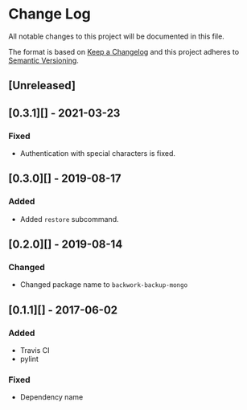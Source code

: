 # Change Log
All notable changes to this project will be documented in this file.

The format is based on [Keep a Changelog](http://keepachangelog.com/)
and this project adheres to [Semantic Versioning](http://semver.org/).


## [Unreleased]

## [0.3.1][] - 2021-03-23
### Fixed
- Authentication with special characters is fixed.
## [0.3.0][] - 2019-08-17
### Added
- Added `restore` subcommand.

## [0.2.0][] - 2019-08-14
### Changed
- Changed package name to `backwork-backup-mongo`

## [0.1.1][] - 2017-06-02
### Added
-   Travis CI
-   pylint

### Fixed
-   Dependency name

